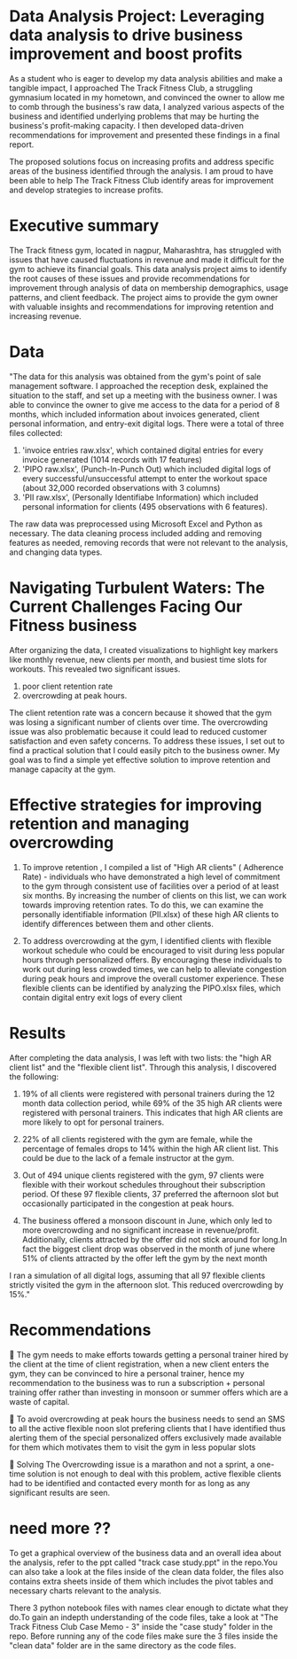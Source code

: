 # Data Analysis Project: Leveraging data analysis to drive business improvement and boost profits

As a student who is eager to develop my data analysis abilities and make a tangible impact, I approached The Track Fitness Club, a struggling gymnasium located in my hometown, and convinced the owner to allow me to comb through the business's raw data, I analyzed various aspects of the business and identified underlying problems that may be hurting the business's profit-making capacity. I then developed data-driven recommendations for improvement and presented these findings in a final report.

The proposed solutions focus on increasing profits and address specific areas of the business identified through the analysis. I am proud to have been able to help The Track Fitness Club identify areas for improvement and develop strategies to increase profits.

# Executive summary

The Track fitness gym, located in nagpur, Maharashtra, has struggled with issues that have caused fluctuations in revenue and made it difficult for the gym to achieve its financial goals. This data analysis project aims to identify the root causes of these issues and provide recommendations for improvement through analysis of data on membership demographics, usage patterns, and client feedback. The project aims to provide the gym owner with valuable insights and recommendations for improving retention and increasing revenue.

 # Data

 "The data for this analysis was obtained from the gym's point of sale management software. I approached the reception desk, explained the situation to the staff, and set up a meeting with the business owner. I was able to convince the owner to give me access to the data for a period of 8 months, which included information about invoices generated, client personal information, and entry-exit digital logs. There were a total of three files collected: 
 1. 'invoice entries raw.xlsx', which contained digital entries for every invoice generated (1014 records with 17 features)
 2. 'PIPO raw.xlsx', (Punch-In-Punch Out) which included digital logs of every successful/unsuccessful attempt to enter the workout space (about 32,000 recorded observations with 3 columns)
 3. 'PII raw.xlsx', (Personally Identifiabe Information) which included personal information for clients (495 observations with 6 features). 
 
 The raw data was preprocessed using Microsoft Excel and Python as necessary. The data cleaning process included adding and removing features as needed, removing records that were not relevant to the analysis, and changing data types.


 # Navigating Turbulent Waters: The Current Challenges Facing Our Fitness business

After organizing the data, I created visualizations to highlight key markers like monthly revenue, new clients per month, and busiest time slots for workouts. This revealed two significant issues.

1. poor client retention rate
2. overcrowding at peak hours. 

The client retention rate was a concern because it showed that the gym was losing a significant number of clients over time. The overcrowding issue was also problematic because it could lead to reduced customer satisfaction and even safety concerns. To address these issues, I set out to find a practical solution that I could easily pitch to the business owner. My goal was to find a simple yet effective solution to improve retention and manage capacity at the gym.

# Effective strategies for improving retention and managing overcrowding

1. To improve retention , I compiled a list of "High AR clients" ( Adherence Rate) - individuals who have demonstrated a high level of commitment to the gym through consistent use of facilities over a period of at least six months. By increasing the number of clients on this list, we can work towards improving retention rates. To do this, we can examine the personally identifiable information (PII.xlsx) of these high AR clients to identify differences between them and other clients. 

2. To address overcrowding at the gym, I identified clients with flexible workout schedule who could be encouraged to visit during less popular hours through personalized offers. By encouraging these individuals to work out during less crowded times, we can help to alleviate congestion during peak hours and improve the overall customer experience. These flexible clients can be identified by analyzing the PIPO.xlsx files, which contain digital entry exit logs of every client

# Results

After completing the data analysis, I was left with two lists: the "high AR client list" and the "flexible client list". Through this analysis, I discovered the following:

1. 19% of all clients were registered with personal trainers during the 12 month data collection period, while 69% of the 35 high AR clients were registered with personal trainers. This indicates that high AR clients are more likely to opt for personal trainers.

2. 22% of all clients registered with the gym are female, while the percentage of females drops to 14% within the high AR client list. This could be due to the lack of a female instructor at the gym.

3. Out of 494 unique clients registered with the gym, 97 clients were flexible with their workout schedules throughout their subscription period. Of these 97 flexible clients, 37 preferred the afternoon slot but occasionally participated in the congestion at peak hours.

4. The business offered a monsoon discount in June, which only led to more overcrowding and no significant increase in revenue/profit. Additionally, clients attracted by the offer did not stick around for long.In fact the biggest client drop  was observed in the month of june where 51% of clients attracted by the offer left the gym by the next month

I ran a simulation of all digital logs, assuming that all 97 flexible clients strictly visited the gym in the afternoon slot. This reduced overcrowding by 15%."

# Recommendations

	The gym needs to make efforts towards getting a personal trainer hired by the client at the time of client registration, when a new client enters the gym, they can be convinced to hire a personal trainer, hence my recommendation to the business was to run a subscription + personal training offer rather than investing in monsoon or summer offers which are a waste of capital.

	To avoid overcrowding at peak hours the business needs to send an SMS to all the active flexible noon slot prefering clients that I have identified thus alerting them of the special personalized offers exclusively made available for them which motivates them to visit the gym in less popular slots

	Solving The Overcrowding issue is a marathon and not a sprint, a one-time solution is not enough to deal with this problem, active flexible clients had to be identified and contacted every month for as long as any significant results are seen.

# need more ??

To get a graphical overview of the business data and an overall idea about the analysis, refer to the ppt called "track case study.ppt" in the repo.You can also take a look at the files inside of the clean data folder, the files also contains extra sheets inside of them which includes the pivot tables and necessary charts relevant to the analysis.

There 3 python notebook files with names clear enough to dictate what they do.To gain an indepth understanding of the code files, take a look at "The Track Fitness Club Case Memo - 3" inside the "case study" folder in the repo. Before running any of the code files make sure the 3 files inside the "clean data" folder are in the same directory as the code files.


